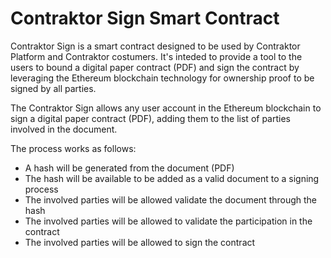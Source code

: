 # Contraktor Sign Smart Contract

Contraktor Sign is a smart contract designed to be used by Contraktor Platform and Contraktor costumers.
It's inteded to provide a tool to the users to bound a digital paper contract (PDF) and sign the contract by leveraging the Ethereum blockchain technology for ownership proof to be signed by all parties.

The Contraktor Sign allows any user account in the Ethereum blockchain to sign a digital paper contract (PDF), adding them to the list of parties involved in the document.

The process works as follows:
 - A hash will be generated from the document (PDF)
 - The hash will be available to be added as a valid document to a signing process
 - The involved parties will be allowed validate the document through the hash
 - The involved parties will be allowed to validate the participation in the contract
 - The involved parties will be allowed to sign the contract
